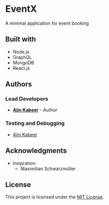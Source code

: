 # EventX

A minimal application for event booking

## Built with

* Node.js  
* GraphQL  
* MongoDB
* React.js

## Authors

### Lead Developers
* [**Ajin Kabeer**](https://github.com/ajinkabeer) - *Author*

### Testing and Debugging
* [Ajin Kabeer](https://github.com/ajinkabeer)


## Acknowledgments

* Insipration:
  * Maximilian Schwarzmüller 
  
## License

This project is licensed under the [MIT License](https://opensource.org/licenses/MIT).
